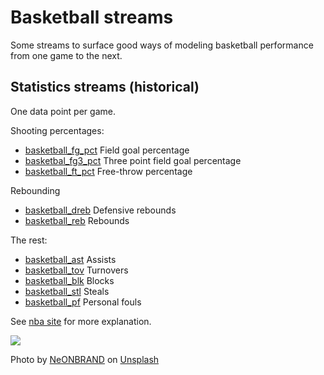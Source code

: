
# Basketball streams

Some streams to surface good ways of modeling basketball performance from one game to the next. 

## Statistics streams (historical)
One data point per game. 

Shooting percentages:
   - [basketball_fg_pct](https://www.microprediction.org/stream_dashboard.html?stream=basketball_fg_pct) Field goal percentage  
   - [basketbal_fg3_pct](https://www.microprediction.org/stream_dashboard.html?stream=basketball_fg3_pct) Three point field goal percentage
   - [basketball_ft_pct](https://www.microprediction.org/stream_dashboard.html?stream=basketball_ft_pct) Free-throw percentage
   
Rebounding
   - [basketball_dreb](https://www.microprediction.org/stream_dashboard.html?stream=basketball_dreb) Defensive rebounds
   - [basketball_reb](https://www.microprediction.org/stream_dashboard.html?stream=basketball_reb) Rebounds

The rest:
   - [basketball_ast](https://www.microprediction.org/stream_dashboard.html?stream=basketball_ast) Assists
   - [basketball_tov](https://www.microprediction.org/stream_dashboard.html?stream=basketball_tov) Turnovers
   - [basketball_blk](https://www.microprediction.org/stream_dashboard.html?stream=basketball_stl) Blocks
   - [basketball_stl](https://www.microprediction.org/stream_dashboard.html?stream=basketball_stl) Steals
   - [basketball_pf](https://www.microprediction.org/stream_dashboard.html?stream=basketball_pf) Personal fouls
   

   
See [nba site](https://www.nba.com/stats/teams/traditional/?sort=W_PCT&dir=-1) for more explanation. 
   

![](https://i.imgur.com/FjioMNl.jpg)
   
Photo by <a href="https://unsplash.com/@neonbrand?utm_source=unsplash&utm_medium=referral&utm_content=creditCopyText">NeONBRAND</a> on <a href="https://unsplash.com/s/photos/nba?utm_source=unsplash&utm_medium=referral&utm_content=creditCopyText">Unsplash</a>
  
   
    
